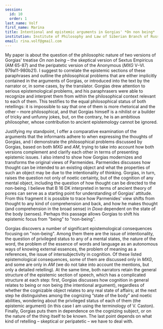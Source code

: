 ```yaml
---
session:
  id: 10
  order: 1
last_name: Volf
first_name: Marina
title: Intentional and epistemic arguments in Gorgias' *On non being*
institution: Institute of Philosophy and Law of Siberian Branch of Russian Academy of Science
email: rina.volf@gmail.com
---
```


My paper is about the question of the philosophic nature of two versions of Gorgias' treatise *On non being* – the skeptical version of Sextus Empiricus (AM 65-87) and the peripatetic version of the Anonymous (*MXG* V–VI. 979a11-980b21).
I suggest to correlate the epistemic sections of these paraphrases and outline the philosophical problems that are either implicitly contained in the arguments of Gorgias, or introduced into the text by the narrator or, in some cases, by the translator. Gorgias drew attention to serious epistemological problems, and his paraphrasers were able to recognize and interpret them from within the philosophical context relevant to each of them. This testifies to the equal philosophical status of both retellings: it is impossible to say that one of them is more rhetorical and the other – more philosophical, and that Gorgias himself is a nihilist or a builder of tricky and unfunny jokes, but, on the contrary, he is an ambitious philosopher, whose contribution to ancient epistemology cannot be ignored.

Justifying my standpoint, I offer a comparative examination of the arguments that the informants adhere to when expressing the thoughts of Gorgias, and I demonstrate the philosophical problems discussed by Gorgias, based on both *MXG* and *AM*, trying to take into account how both versions complement and clarify each other in terms of presenting epistemic issues.
I also intend to show how Gorgias modernizes and transforms the original views of Parmenides. Parmenides discusses how thought can be intended to an existing object and what the properties of such an object may be due to the intentionality of thinking. Gorgias, in turn, raises the question not only of noetic certainty, but of the cognition of any mental object, including the question of how thought can be directed to the non-being. I believe that B 16 DK interpreted in terms of ancient theory of pores can serve as a starting point for understanding of Gorgias’ attitude. From this fragment it is possible to trace how Parmenides' view shifts from thought to any kind of comprehension and back, and how he makes thought (and comprehension in the broad sense) in *Doxa* dependent on the state of the body (senses). Perhaps this passage allows Gorgias to shift his epistemic focus from "being" to "non-being".

Gorgias discovers a number of significant epistemological consequences focusing on "non-being". Among them there are the issue of intentionality, the question of privileged status to any of a mental states, the nature of the word, the problem of the essence of words and language as an autonomous ways of knowing external essences, the problem of meaning as a references, the issue of intersubjectivity in cognition.
Of these listed epistemological consequences, some of them are discussed only in *MXG*, and some are only in *AM* (we do not take into account the mentions, but only a detailed retelling). At the same time, both narrators retain the general structure of the epistemic section of speech, which has a complicated structure at each step: first, Gorgias discusses how cognition in general relates to being or non being (the intentional argument), regardless of whether the cognizable object relates to any real state of affairs; at the next step he distinguishes among the cognizing “state of the body” and noetic abilities, wondering about the privileged status of each of them (the epistemic argument) (in this case I am using the terminology of V. Caston). Finally, Gorgias puts them in dependence on the cognizing subject, or on the nature of the thing itself to be known. The last point depends on what kind of retelling – skeptical or peripatetic – we have to deal with.
